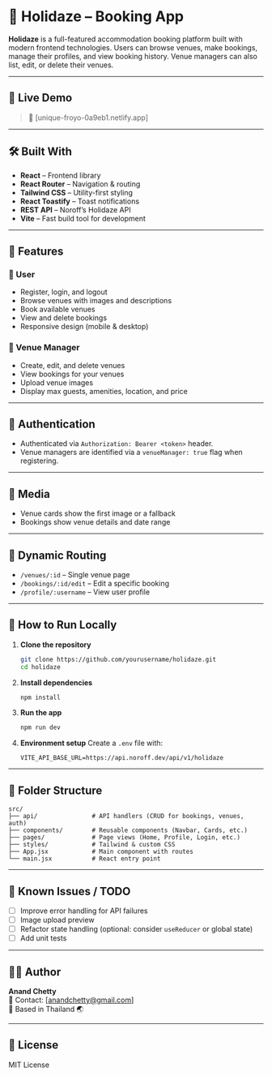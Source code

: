 # 🌴 Holidaze – Booking App

**Holidaze** is a full-featured accommodation booking platform built with modern frontend technologies. Users can browse venues, make bookings, manage their profiles, and view booking history. Venue managers can also list, edit, or delete their venues.

---

## 📸 Live Demo

> 🔗 [unique-froyo-0a9eb1.netlify.app]

---

## 🛠️ Built With

- **React** – Frontend library
- **React Router** – Navigation & routing
- **Tailwind CSS** – Utility-first styling
- **React Toastify** – Toast notifications
- **REST API** – Noroff’s Holidaze API
- **Vite** – Fast build tool for development

---

## 📂 Features

### 🧑 User

- Register, login, and logout
- Browse venues with images and descriptions
- Book available venues
- View and delete bookings
- Responsive design (mobile & desktop)

### 🏨 Venue Manager

- Create, edit, and delete venues
- View bookings for your venues
- Upload venue images
- Display max guests, amenities, location, and price

---

## 🔐 Authentication

- Authenticated via `Authorization: Bearer <token>` header.
- Venue managers are identified via a `venueManager: true` flag when registering.

---

## 📸 Media

- Venue cards show the first image or a fallback
- Bookings show venue details and date range

---

## 🔁 Dynamic Routing

- `/venues/:id` – Single venue page
- `/bookings/:id/edit` – Edit a specific booking
- `/profile/:username` – View user profile

---

## 🧪 How to Run Locally

1. **Clone the repository**

   ```bash
   git clone https://github.com/yourusername/holidaze.git
   cd holidaze
   ```

2. **Install dependencies**

   ```bash
   npm install
   ```

3. **Run the app**

   ```bash
   npm run dev
   ```

4. **Environment setup**
   Create a `.env` file with:
   ```env
   VITE_API_BASE_URL=https://api.noroff.dev/api/v1/holidaze
   ```

---

## 🔧 Folder Structure

```
src/
├── api/               # API handlers (CRUD for bookings, venues, auth)
├── components/        # Reusable components (Navbar, Cards, etc.)
├── pages/             # Page views (Home, Profile, Login, etc.)
├── styles/            # Tailwind & custom CSS
├── App.jsx            # Main component with routes
└── main.jsx           # React entry point
```

---

## 🧹 Known Issues / TODO

- [ ] Improve error handling for API failures
- [ ] Image upload preview
- [ ] Refactor state handling (optional: consider `useReducer` or global state)
- [ ] Add unit tests

---

## 🙋‍♂️ Author

**Anand Chetty**  
📧 Contact: [anandchetty@gmail.com]  
📍 Based in Thailand 🌏

---

## 📄 License

MIT License
